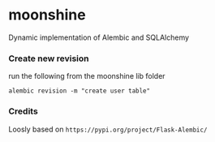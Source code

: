 # moonshine

Dynamic implementation of Alembic and SQLAlchemy

### Create new revision
run the following from the moonshine lib folder
```console
alembic revision -m "create user table"
```

### Credits

Loosly based on `https://pypi.org/project/Flask-Alembic/`
